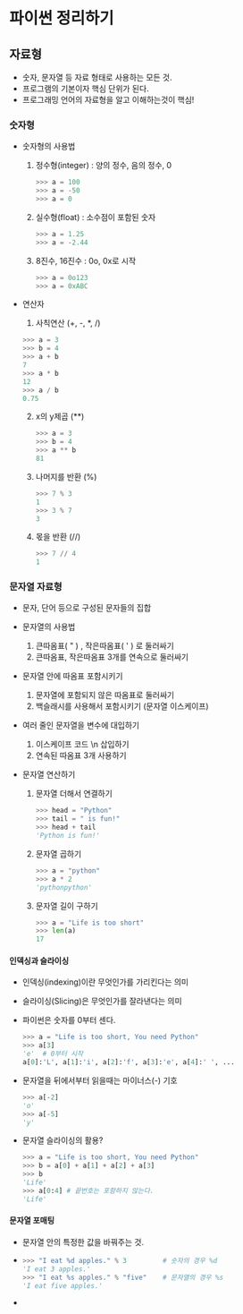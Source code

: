 # 파이썬 정리하기



## 자료형

- 숫자, 문자열 등 자료 형태로 사용하는 모든 것.
- 프로그램의 기본이자 핵심 단위가 된다.
- 프로그래밍 언어의 자료형을 알고 이해하는것이 핵심!



### 숫자형

- 숫자형의 사용법

  1. 정수형(integer) : 양의 정수, 음의 정수, 0

     ```python
     >>> a = 100
     >>> a = -50
     >>> a = 0
     ```

  2. 실수형(float) : 소수점이 포함된 숫자

     ```python
     >>> a = 1.25
     >>> a = -2.44
     ```

  3. 8진수, 16진수 : 0o, 0x로 시작

     ```python
     >>> a = 0o123
     >>> a = 0xABC
     ```

     

- 연산자

  1.  사칙연산 (+, -, *, /)

     ```python
     >>> a = 3
     >>> b = 4
     >>> a + b
     7
     >>> a * b
     12
     >>> a / b
     0.75
     ```

  2. x의 y제곱 (**)

     ```python
     >>> a = 3
     >>> b = 4
     >>> a ** b
     81
     ```

  3. 나머지를 반환 (%)

     ```python
     >>> 7 % 3
     1
     >>> 3 % 7
     3
     ```

  4. 몫을 반환 (//)

     ```python
     >>> 7 // 4
     1
     ```



### 문자열 자료형

- 문자, 단어 등으로 구성된 문자들의 집합

- 문자열의 사용법

  1. 큰따옴표( " ) , 작은따옴표( ' ) 로 둘러싸기
  2. 큰따옴표, 작은따옴표 3개를 연속으로 둘러싸기

- 문자열 안에 따옴표 포함시키기

  1. 문자열에 포함되지 않은 따옴표로 둘러싸기
  2. 백슬래시를 사용해서 포함시키기 (문자열 이스케이프)

- 여러 줄인 문자열을 변수에 대입하기

  1. 이스케이프 코드 \n 삽입하기
  2. 연속된 따옴표 3개 사용하기

- 문자열 연산하기

  1. 문자열 더해서 연결하기
  
     ```python
     >>> head = "Python"
     >>> tail = " is fun!"
     >>> head + tail
     'Python is fun!'
     ```
  
  2. 문자열 곱하기
  
     ```python
     >>> a = "python"
     >>> a * 2
     'pythonpython'
     ```
  
  3. 문자열 길이 구하기
  
     ```python
     >>> a = "Life is too short"
     >>> len(a)
     17
     ```



#### 인덱싱과 슬라이싱

- 인덱싱(indexing)이란 무엇인가를 가리킨다는 의미

- 슬라이싱(Slicing)은 무엇인가를 잘라낸다는 의미

- 파이썬은 숫자를 0부터 센다.

  ```python
  >>> a = "Life is too short, You need Python"
  >>> a[3]
  'e'  # 0부터 시작
  a[0]:'L', a[1]:'i', a[2]:'f', a[3]:'e', a[4]:' ', ...
  ```

- 문자열을 뒤에서부터 읽을때는 마이너스(-) 기호

  ```python
  >>> a[-2]
  'o'
  >>> a[-5]
  'y'
  ```

- 문자열 슬라이싱의 활용?

  ```python
  >>> a = "Life is too short, You need Python"
  >>> b = a[0] + a[1] + a[2] + a[3]
  >>> b
  'Life'
  >>> a[0:4] # 끝번호는 포함하지 않는다.
  'Life'
  ```




#### 문자열 포매팅

- 문자열 안의 특정한 값을 바꿔주는 것. 

- ```python
  >>> "I eat %d apples." % 3         # 숫자의 경우 %d
  'I eat 3 apples.'
  >>> "I eat %s apples." % "five"    # 문자열의 경우 %s
  'I eat five apples.'
  ```

- 













